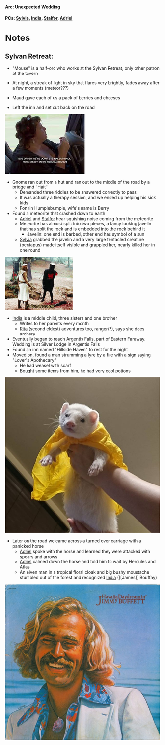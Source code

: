 #### Arc: Unexpected Wedding
#### PCs: [Sylvia](PCs/Past/Sylvia.md), [India](PCs/Current/India.md), [Stalfor](PCs/Current/Stalfor.md), [Adriel](PCs/Current/Adriel.md)

# Notes
## Sylvan Retreat:
- "Mouse" is a half-orc who works at the Sylvan Retreat, only other patron at the tavern
- At night, a streak of light in sky that flares very brightly, fades away after a few moments (meteor???)
- Maud gave each of us a pack of berries and cheeses

- Left the inn and set out back on the road

![](Pictures/steady-on-the-road.png)

- Gnome ran out from a hut and ran out to the middle of the road by a bridge and "Halt"
	- Demanded three riddles to be answered correctly to pass
	- It was actually a therapy session, and we ended up helping his sick kids
	- Fonkin Humplebumple, wife's name is Berry
- Found a meteorite that crashed down to earth
	- [Adriel](PCs/Current/Adriel.md) and [Stalfor](PCs/Current/Stalfor.md) hear squishing noise coming from the meteorite
	- Meteorite has almost split into two pieces, a fancy looking javelin that has split the rock and is embedded into the rock behind it
		- Javelin: one end is barbed, other end has symbol of a sun
	- [Sylvia](PCs/Past/Sylvia.md) grabbed the javelin and a very large tentacled creature (pentapus) made itself visible and grappled her, nearly killed her in one round

![](Pictures/monty-p.png)

- [India](PCs/Current/India.md) is a middle child, three sisters and one brother
	- Writes to her parents every month
	- [Rita](NPCs/Living/Rita.md) (second eldest) adventures too, ranger(?), says she does archery
- Eventually began to reach Argentis Falls, part of Eastern Faraway. Wedding is at Silver Lodge in Argentis Falls
- Found an inn named "Hillside Haven" to rest for the night
- Moved on, found a man strumming a lyre by a fire with a sign saying "Lover's Apothecary"
	- He had weasel with scarf
	- Bought some items from him, he had very cool potions

![](Pictures/scarf-weasel.png)

- Later on the road we came across a turned over carriage with a panicked horse
	- [Adriel](PCs/Current/Adriel.md) spoke with the horse and learned they were attacked with spears and arrows
	- [Adriel](PCs/Current/Adriel.md) calmed down the horse and told him to wait by Hercules and Atlas
	- An elven man in a tropical floral cloak and big bushy moustache stumbled out of the forest and recognized [India](PCs/Current/India.md) ([[James]] Bouffay)

![](Pictures/jimmy-buffet.png)